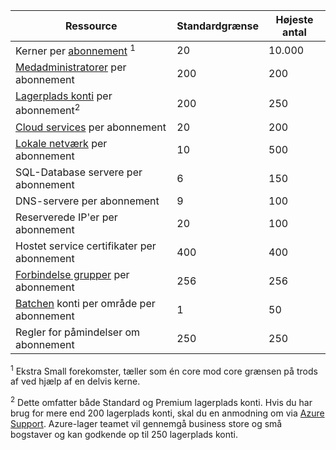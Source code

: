 Ressource|Standardgrænse|Højeste antal
---|---|---
Kerner per [abonnement](../articles/billing-buy-sign-up-azure-subscription.md) <sup>1</sup>|20|10.000
[Medadministratorer](../articles/billing-add-change-azure-subscription-administrator.md) per abonnement|200|200
[Lagerplads konti](../articles/storage/storage-create-storage-account.md) per abonnement<sup>2</sup>|200|250
[Cloud services](../articles/cloud-services/cloud-services-choose-me.md) per abonnement|20|200
[Lokale netværk](http://msdn.microsoft.com/library/jj157100.aspx) per abonnement|10|500
SQL-Database servere per abonnement|6|150
DNS-servere per abonnement|9|100
Reserverede IP'er per abonnement|20|100
Hostet service certifikater per abonnement|400|400
[Forbindelse grupper](../articles/virtual-network/virtual-networks-migrate-to-regional-vnet.md) per abonnement|256|256
[Batchen](https://azure.microsoft.com/services/batch/) konti per område per abonnement|1|50
Regler for påmindelser om abonnement|250|250

<sup>1</sup> Ekstra Small forekomster, tæller som én core mod core grænsen på trods af ved hjælp af en delvis kerne.

<sup>2</sup> Dette omfatter både Standard og Premium lagerplads konti. Hvis du har brug for mere end 200 lagerplads konti, skal du en anmodning om via [Azure Support](https://azure.microsoft.com/support/faq/). Azure-lager teamet vil gennemgå business store og små bogstaver og kan godkende op til 250 lagerplads konti. 
